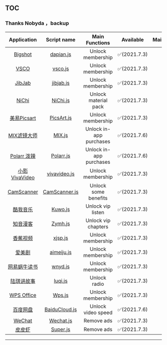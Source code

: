 ## TOC

###  Thanks Nobyda ，backup

|                         Application                          |                         Script name                          |     Main Functions      |  Available  | Maintenance |
| :----------------------------------------------------------: | :----------------------------------------------------------: | :---------------------: | :---------: | :---------: |
|      [Bigshot](https://apps.apple.com/app/id1274910157)      | [dapian.js](https://github.com/Wizardp007/Scripts/main/QuantumultX/unblock/dapian.js) |    Unlock membership    | ✅(2021.7.3) |      ❌      |
|        [VSCO](https://apps.apple.com/app/id588013838)        | [vsco.js](https://raw.githubusercontent.com/Wizardp007/Scripts/main/QuantumultX/unblock/vsco.js) |    Unlock membership    | ✅(2021.7.3) |      ✅      |
|       [JibJab](https://apps.apple.com/app/id875561136)       | [jibjab.js](https://raw.githubusercontent.com/Wizardp007/Scripts/main/QuantumultX/unblock/jibjab.js) |    Unlock membership    | ✅(2021.7.3) |      ❌      |
|       [NiChi](https://apps.apple.com/app/id1442041390)       | [NiChi.js](https://raw.githubusercontent.com/Wizardp007/Scripts/main/QuantumultX/unblock/NiChi.js) |  Unlock material pack   | ✅(2021.7.3) |      ❌      |
| [美易Picsart](https://raw.githubusercontent.com/NobyDa/Script/master/Surge/JS/PicsArt.js) | [PicsArt.js](https://raw.githubusercontent.com/Wizardp007/Scripts/main/QuantumultX/unblock/PicsArt.js) |    Unlock membership    | ✅(2021.7.3) |      ✅      |
|    [MIX滤镜大师](https://apps.apple.com/app/id913947918)     | [MIX.js](https://raw.githubusercontent.com/Wizardp007/Scripts/main/QuantumultX/unblock/MIX.js) | Unlock in-app purchases | ✅(2021.7.6) |      ❌      |
|    [Polarr 泼辣](https://apps.apple.com/app/id988173374)     | [Polarr.js](https://raw.githubusercontent.com/Wizardp007/Scripts/main/QuantumultX/unblock/Polarr.js) | Unlock in-app purchases | ✅(2021.7.6) |      ❌      |
|   [小影VivaVideo](https://apps.apple.com/app/id738897668)    | [vivavideo.js](https://raw.githubusercontent.com/Wizardp007/Scripts/main/QuantumultX/unblock/vivavideo.js) |    Unlock membership    | ✅(2021.7.3) |      ❌      |
|     [CamScanner](https://apps.apple.com/app/id388627783)     | [CamScanner.js](https://raw.githubusercontent.com/Wizardp007/Scripts/main/QuantumultX/unblock/CamScanner.js) |  Unlock some benefits   | ✅(2021.7.3) |      ❌      |
|    [酷我音乐](https://apps.apple.com/cn/app/id588673713)     | [Kuwo.js](https://raw.githubusercontent.com/Wizardp007/Scripts/main/QuantumultX/unblock/Kuwo.js) |    Unlock vip listen    | ✅(2021.7.3) |      ❌      |
|     [知音漫客](https://apps.apple.com/app/id1012491820)      | [Zymh.js](https://raw.githubusercontent.com/Wizardp007/Scripts/main/QuantumultX/unblock/Zymh.js) |   Unlock vip chapters   | ✅(2021.7.3) |      ✅      |
|               [香蕉视频](https://www.aa2.app)                | [xjsp.js](https://raw.githubusercontent.com/Wizardp007/Scripts/main/QuantumultX/unblock/xjsp.js) |    Unlock membership    | ✅(2021.7.3) |      ❌      |
|                [爱美剧](https://www.mjapp.cc)                | [aimeiju.js](https://raw.githubusercontent.com/Wizardp007/Scripts/main/QuantumultX/unblock/aimeiju.js) |    Unlock membership    | ✅(2021.7.3) |      ❌      |
|   [网易蜗牛读书](https://apps.apple.com/app/id1127249355)    | [wnyd.js](https://raw.githubusercontent.com/Wizardp007/Scripts/main/QuantumultX/unblock/wnyd.js) |    Unlock membership    | ✅(2021.7.3) |      ❌      |
|    [陆琪讲故事](https://apps.apple.com/app/id1435575842)     | [luqi.js](https://raw.githubusercontent.com/Wizardp007/Scripts/main/QuantumultX/unblock/luqi.js) |      Unlock radio       | ✅(2021.7.3) |      ❌      |
|    [WPS Office](https://apps.apple.com/app/id1491101673)     | [Wps.js](https://raw.githubusercontent.com/Wizardp007/Scripts/main/QuantumultX/unblock/Wps.js) |    Unlock membership    | ✅(2021.7.3) |      ❌      |
|      [百度网盘](https://apps.apple.com/app/id547166701)      | [BaiduCloud.js](https://raw.githubusercontent.com/Wizardp007/Scripts/main/QuantumultX/unblock/BaiduCloud.js) |   Unlock video speed    | ✅(2021.7.6) |      ❌      |
|       [WeChat](https://apps.apple.com/app/id414478124)       | [Wechat.js](https://raw.githubusercontent.com/Wizardp007/Scripts/main/QuantumultX/unblock/Wechat.js) |       Remove ads        | ✅(2021.7.3) |      ❌      |
|     [皮皮虾](https://apps.apple.com/cn/app/id1393912676)     | [Super.js](https://raw.githubusercontent.com/Wizardp007/Scripts/main/QuantumultX/unblock/Super.js) |       Remove ads        | ✅(2021.7.3) |      ❌      |

---





